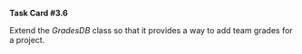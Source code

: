**Task Card #3.6**

Extend the *GradesDB* class so that it provides a way to add team grades for a project.
